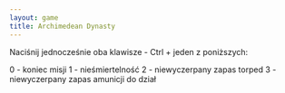 ```yaml
---
layout: game
title: Archimedean Dynasty
---
```


Naciśnij jednocześnie oba klawisze - Ctrl + jeden z poniższych:

0 - koniec misji
1 - nieśmiertelność
2 - niewyczerpany zapas torped
3 - niewyczerpany zapas amunicji do dział
